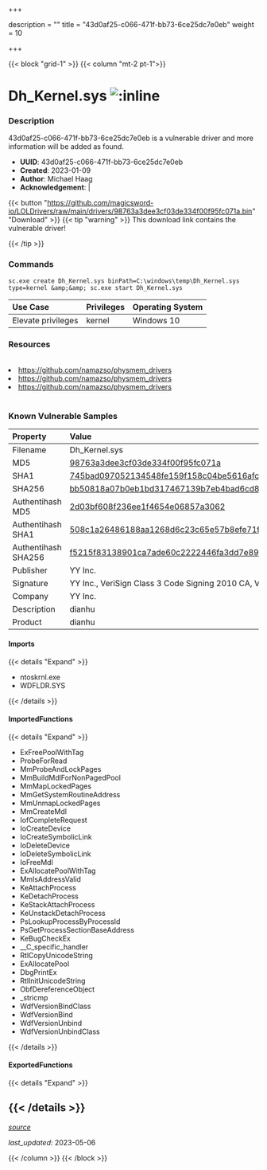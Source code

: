 +++

description = ""
title = "43d0af25-c066-471f-bb73-6ce25dc7e0eb"
weight = 10

+++


{{< block "grid-1" >}}
{{< column "mt-2 pt-1">}}


# Dh_Kernel.sys ![:inline](/images/twitter_verified.png) 


### Description

43d0af25-c066-471f-bb73-6ce25dc7e0eb is a vulnerable driver and more information will be added as found.
- **UUID**: 43d0af25-c066-471f-bb73-6ce25dc7e0eb
- **Created**: 2023-01-09
- **Author**: Michael Haag
- **Acknowledgement**:  | [](https://twitter.com/)

{{< button "https://github.com/magicsword-io/LOLDrivers/raw/main/drivers/98763a3dee3cf03de334f00f95fc071a.bin" "Download" >}}
{{< tip "warning" >}}
This download link contains the vulnerable driver!

{{< /tip >}}

### Commands

```
sc.exe create Dh_Kernel.sys binPath=C:\windows\temp\Dh_Kernel.sys type=kernel &amp;&amp; sc.exe start Dh_Kernel.sys
```

| Use Case | Privileges | Operating System | 
|:---- | ---- | ---- |
| Elevate privileges | kernel | Windows 10 |

### Resources
<br>
<li><a href=" https://github.com/namazso/physmem_drivers"> https://github.com/namazso/physmem_drivers</a></li>
<li><a href=" https://github.com/namazso/physmem_drivers"> https://github.com/namazso/physmem_drivers</a></li>
<li><a href="https://github.com/namazso/physmem_drivers">https://github.com/namazso/physmem_drivers</a></li>
<br>

### Known Vulnerable Samples

| Property           | Value |
|:-------------------|:------|
| Filename           | Dh_Kernel.sys |
| MD5                | [98763a3dee3cf03de334f00f95fc071a](https://www.virustotal.com/gui/file/98763a3dee3cf03de334f00f95fc071a) |
| SHA1               | [745bad097052134548fe159f158c04be5616afc2](https://www.virustotal.com/gui/file/745bad097052134548fe159f158c04be5616afc2) |
| SHA256             | [bb50818a07b0eb1bd317467139b7eb4bad6cd89053fecdabfeae111689825955](https://www.virustotal.com/gui/file/bb50818a07b0eb1bd317467139b7eb4bad6cd89053fecdabfeae111689825955) |
| Authentihash MD5   | [2d03bf608f236ee1f4654e06857a3062](https://www.virustotal.com/gui/search/authentihash%253A2d03bf608f236ee1f4654e06857a3062) |
| Authentihash SHA1  | [508c1a26486188aa1268d6c23c65e57b8efe71f6](https://www.virustotal.com/gui/search/authentihash%253A508c1a26486188aa1268d6c23c65e57b8efe71f6) |
| Authentihash SHA256| [f5215f83138901ca7ade60c2222446fa3dd7e8900a745bd339f8a596cb29356c](https://www.virustotal.com/gui/search/authentihash%253Af5215f83138901ca7ade60c2222446fa3dd7e8900a745bd339f8a596cb29356c) |
| Publisher         | YY Inc. |
| Signature         | YY Inc., VeriSign Class 3 Code Signing 2010 CA, VeriSign   |
| Company           | YY Inc. |
| Description       | dianhu |
| Product           | dianhu |


#### Imports
{{< details "Expand" >}}
* ntoskrnl.exe
* WDFLDR.SYS

{{< /details >}}
#### ImportedFunctions
{{< details "Expand" >}}
* ExFreePoolWithTag
* ProbeForRead
* MmProbeAndLockPages
* MmBuildMdlForNonPagedPool
* MmMapLockedPages
* MmGetSystemRoutineAddress
* MmUnmapLockedPages
* MmCreateMdl
* IofCompleteRequest
* IoCreateDevice
* IoCreateSymbolicLink
* IoDeleteDevice
* IoDeleteSymbolicLink
* IoFreeMdl
* ExAllocatePoolWithTag
* MmIsAddressValid
* KeAttachProcess
* KeDetachProcess
* KeStackAttachProcess
* KeUnstackDetachProcess
* PsLookupProcessByProcessId
* PsGetProcessSectionBaseAddress
* KeBugCheckEx
* __C_specific_handler
* RtlCopyUnicodeString
* ExAllocatePool
* DbgPrintEx
* RtlInitUnicodeString
* ObfDereferenceObject
* _stricmp
* WdfVersionBindClass
* WdfVersionBind
* WdfVersionUnbind
* WdfVersionUnbindClass

{{< /details >}}
#### ExportedFunctions
{{< details "Expand" >}}

{{< /details >}}
-----



[*source*](https://github.com/magicsword-io/LOLDrivers/tree/main/yaml/43d0af25-c066-471f-bb73-6ce25dc7e0eb.yaml)

*last_updated:* 2023-05-06








{{< /column >}}
{{< /block >}}

